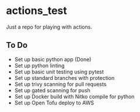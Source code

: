 # actions_test
Just a repo for playing with actions.

## To Do
- Set up basic python app (Done)
- Set up python linting
- Set up basic unit testing using pytest
- Set up standard branches with protection
- Set up trivy scanning for pull requests
- Set up gated scanning for push
- Set up Docker build with Nitko compile for python
- Set up Open Tofu deploy to AWS
